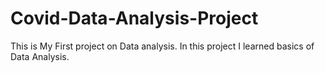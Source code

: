 # Covid-Data-Analysis-Project
This is My First project on Data analysis. In this project I learned basics of Data Analysis.
